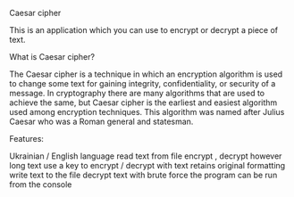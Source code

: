 Caesar cipher

This is an application which you can use to encrypt or decrypt a piece of text.

What is Caesar cipher?

The Caesar cipher is a technique in which an encryption algorithm is used to change some text for gaining integrity, confidentiality, or security of a message. In cryptography there are many algorithms that are used to achieve the same, but Caesar cipher is the earliest and easiest algorithm used among encryption techniques. This algorithm was named after Julius Caesar who was a Roman general and statesman.

Features:

Ukrainian / English language
read text from file
encrypt , decrypt however long text
use a key to encrypt / decrypt with
text retains original formatting
write text to the file
decrypt text with brute force
the program can be run from the console
